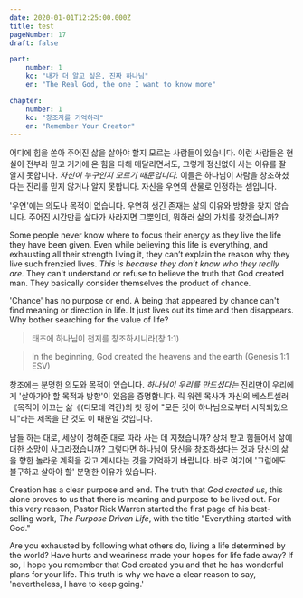 ```yaml
---
date: 2020-01-01T12:25:00.000Z
title: test
pageNumber: 17
draft: false

part:
    number: 1
    ko: "내가 더 알고 싶은, 진짜 하나님"
    en: "The Real God, the one I want to know more"

chapter:
    number: 1
    ko: "창조자를 기억하라"
    en: "Remember Your Creator"
---
```

어디에 힘을 쏟아 주어진 삶을 살아야 할지 모르는 사람들이 있습니다. 이런 사람들은 현실이 전부라 믿고 거기에 온 힘을 다해 매달리면서도, 그렇게 정신없이 사는 이유를 잘 알지 못합니다. *자신이 누구인지 모르기 때문입니다.* 이들은 하나님이 사람을 창조하셨다는 진리를 믿지 않거나 알지 못합니다. 자신을 우연의 산물로 인정하는 셈입니다.

'우연'에는 의도나 목적이 없습니다. 우연히 생긴 존재는 삶의 이유와 방향을 찾지 않습니다. 주어진 시간만큼 살다가 사라지면 그뿐인데, 뭐하러 삶의 가치를 찾겠습니까?

Some people never know where to focus their energy as they live the life they have been given. Even while believing this life is everything, and exhausting all their strength living it, they can’t explain the reason why they live such frenzied lives. *This is because they don’t know who they really are.* They can't understand or refuse to believe the truth that God created man. They basically consider themselves the product of chance.

'Chance' has no purpose or end. A being that appeared by chance can't find meaning or direction in life.  It just lives out its time and then disappears. Why bother searching for the value of life?

> 태초에 하나님이 천지를 창조하시니라(창 1:1)

> In the beginning, God created the heavens and the earth (Genesis 1:1 ESV)

창조에는 분명한 의도와 목적이 있습니다. *하나님이 우리를 만드셨다는* 진리만이 우리에게 '살아가야 할 목적과 방향'이 있음을 증명합니다. 릭 워렌 목사가 자신의 베스트셀러 《목적이 이끄는 삶《(디모데 역간)의 첫 장에 "모든 것이 하나님으로부터 시작되었으니"라는 제목을 단 것도 이 때문일 것입니다.

남들 하는 대로, 세상이 정해준 대로 따라 사는 데 지쳤습니까? 상처 받고 힘들어서 삶에 대한 소망이 사그라졌습니까? 그렇다면 하나님이 당신을 창조하셨다는 것과 당신의 삶을 향한 놀라운 계획을 갖고 계시다는 것을 기억하기 바랍니다. 바로 여기에 '그럼에도 불구하고 살아야 할' 분명한 이유가 있습니다.

Creation has a clear purpose and end. The truth that *God created us*, this alone proves to us that there is meaning and purpose to be lived out.  For this very reason, Pastor Rick Warren started the first page of his best-selling work, *The Purpose Driven Life*, with the title "Everything started with God."

Are you exhausted by following what others do, living a life determined by the world? Have hurts and weariness made your hopes for life fade away? If so, I hope you remember that God created you and that he has wonderful plans for your life. This truth is why we have a clear reason to say, 'nevertheless, I have to keep going.'
